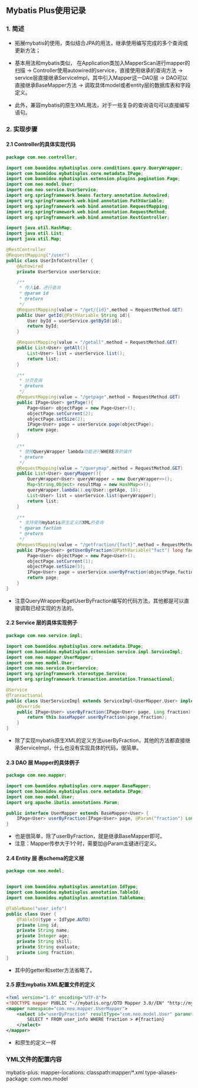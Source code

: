 ## Mybatis Plus使用记录

### 1. 简述
- 拓展mybatis的使用，类似结合JPA的用法，继承使用编写完成的多个查询或更新方法；
- 基本用法和mybatis类似，
在Application类加入MapperScan进行mapper的扫描 
-> Controller使用autowired的service，直接使用继承的查询方法 
-> service层直接继承ServiceImpl，其中引入Mapper这一DAO层 
-> DAO可以直接继承BaseMapper方法 
-> 调取具体model或者entity层的数据库表和字段定义。

- 此外，兼容mybatis的原生XML用法，对于一些复杂的查询语句可以直接编写语句。

### 2. 实现步骤
#### 2.1 Controller的具体实现代码
```java
package com.neo.controller;

import com.baomidou.mybatisplus.core.conditions.query.QueryWrapper;
import com.baomidou.mybatisplus.core.metadata.IPage;
import com.baomidou.mybatisplus.extension.plugins.pagination.Page;
import com.neo.model.User;
import com.neo.service.UserService;
import org.springframework.beans.factory.annotation.Autowired;
import org.springframework.web.bind.annotation.PathVariable;
import org.springframework.web.bind.annotation.RequestMapping;
import org.springframework.web.bind.annotation.RequestMethod;
import org.springframework.web.bind.annotation.RestController;

import java.util.HashMap;
import java.util.List;
import java.util.Map;

@RestController
@RequestMapping("/user")
public class UserInfoController {
    @Autowired
    private UserService userService;

    /**
     * 传入id，进行查询
     * @param id
     * @return
     */
    @RequestMapping(value = "/get/{id}",method = RequestMethod.GET)
    public User getId(@PathVariable String id){
        User byId = userService.getById(id);
        return byId;
    }

    @RequestMapping(value = "/getall",method = RequestMethod.GET)
    public List<User> getAll(){
        List<User> list = userService.list();
        return list;
    }

    /**
     * 分页查询
     * @return
     */
    @RequestMapping(value = "/getpage",method = RequestMethod.GET)
    public IPage<User> getPage(){
        Page<User> objectPage = new Page<User>();
        objectPage.setCurrent(2);
        objectPage.setSize(2);
        IPage<User> page = userService.page(objectPage);
        return page;
    }

    /**
     * 使用QueryWrapper lambda功能进行WHERE等的操作
     * @return
     */
    @RequestMapping(value = "/querymap",method = RequestMethod.GET)
    public List<User> queryMapper(){
        QueryWrapper<User> queryWrapper = new QueryWrapper<>();
        Map<String,Object> resultMap = new HashMap<>();
        queryWrapper.lambda().eq(User::getAge, 18);
        List<User> list = userService.list(queryWrapper);
        return list;
    }

    /**
     * 支持使用mybatis原生定义的XML的查询
     * @param faction
     * @return
     */
    @RequestMapping(value = "/getfraction/{fact}",method = RequestMethod.GET)
    public IPage<User> getUserByFraction(@PathVariable("fact") long faction){
        Page<User> objectPage = new Page<User>();
        objectPage.setCurrent(1);
        objectPage.setSize(5);
        IPage<User> page = userService.userByFraction(objectPage,faction);
        return page;
    }
}
```
- 注意QueryWrapper和getUserByFraction编写的代码方法，其他都是可以直接调取已经实现的方法的。

#### 2.2 Service 层的具体实现例子
```java
package com.neo.service.impl;

import com.baomidou.mybatisplus.core.metadata.IPage;
import com.baomidou.mybatisplus.extension.service.impl.ServiceImpl;
import com.neo.mapper.UserMapper;
import com.neo.model.User;
import com.neo.service.UserService;
import org.springframework.stereotype.Service;
import org.springframework.transaction.annotation.Transactional;

@Service
@Transactional
public class UserServiceImpl extends ServiceImpl<UserMapper,User> implements UserService {
    @Override
    public IPage<User> userByFraction(IPage<User> page, Long fraction) {
        return this.baseMapper.userByFraction(page,fraction);
    }
}
```
- 除了实现mybatis原生XML的定义方法userByFraction，其他的方法都直接继承ServiceImpl，什么也没有实现具体的代码，很简单。

#### 2.3 DAO 层 Mapper的具体例子
```java
package com.neo.mapper;

import com.baomidou.mybatisplus.core.mapper.BaseMapper;
import com.baomidou.mybatisplus.core.metadata.IPage;
import com.neo.model.User;
import org.apache.ibatis.annotations.Param;

public interface UserMapper extends BaseMapper<User> {
    IPage<User> userByFraction(IPage<User> page, @Param("fraction") Long fraction);
}
```
- 也是很简单，除了userByFraction，就是继承BaseMapper即可。
- 注意：Mapper传参大于1个时，需要加@Param主键进行定义。

#### 2.4 Entity 层 表schema的定义层
```java
package com.neo.model;


import com.baomidou.mybatisplus.annotation.IdType;
import com.baomidou.mybatisplus.annotation.TableId;
import com.baomidou.mybatisplus.annotation.TableName;

@TableName("user_info")
public class User {
    @TableId(type = IdType.AUTO)
    private Long id;
    private String name;
    private Integer age;
    private String skill;
    private String evaluate;
    private Long fraction;
}
```
- 其中的getter和setter方法省略了。

#### 2.5 原生mybatis XML配置文件的定义
```xml
<?xml version="1.0" encoding="UTF-8"?>
<!DOCTYPE mapper PUBLIC "-//mybatis.org//DTD Mapper 3.0//EN" "http://mybatis.org/dtd/mybatis-3-mapper.dtd" >
<mapper namespace="com.neo.mapper.UserMapper">
    <select id="userByFraction" resultType="com.neo.model.User" parameterType="long">
        SELECT * FROM user_info WHERE fraction > #{fraction}
    </select>
</mapper>
```
- 和原生的定义一样

### YML文件的配置内容
> 
mybatis-plus:
  mapper-locations: classpath:mapper/*.xml
  type-aliases-package: com.neo.model